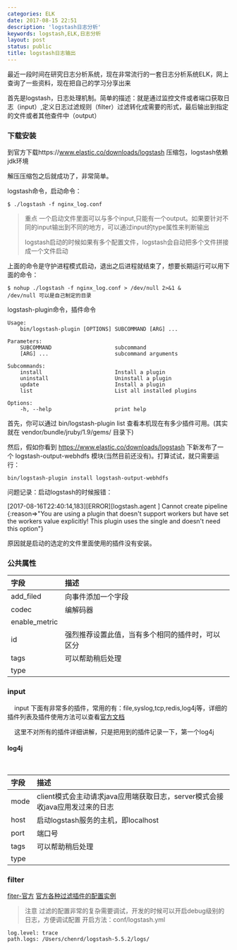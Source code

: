 ```yaml
---
categories: ELK
date: 2017-08-15 22:51
description: 'logstash日志分析'
keywords: logstash,ELK,日志分析
layout: post
status: public
title: logstash日志输出
---
```


最近一段时间在研究日志分析系统，现在非常流行的一套日志分析系统ELK，网上查询了一些资料，现在把自己的学习分享出来

首先是logstash，日志处理机制。简单的描述：就是通过监控文件或者端口获取日志（input）,定义日志过滤规则（filter）过滤转化成需要的形式，最后输出到指定的文件或者其他查件中（output）

### 下载安装
到官方下载https://www.elastic.co/downloads/logstash 压缩包，logstash依赖jdk环境

解压压缩包之后就成功了，非常简单。

logstash命令，启动命令：

```
$ ./logstash -f nginx_log.conf 
```

> 重点
> 一个启动文件里面可以与多个input,只能有一个output。如果要针对不同的input输出到不同的地方，可以通过input的type属性来判断输出
>
> logstash启动的时候如果有多个配置文件，logstash会自动把多个文件拼接成一个文件启动

上面的命令是守护进程模式启动，退出之后进程就结束了，想要长期运行可以用下面的命令：

```
$ nohup ./logstash -f nginx_log.conf > /dev/null 2>&1 &
/dev/null 可以是自己制定的目录
```


logstash-plugin命令，插件命令

```
Usage:
    bin/logstash-plugin [OPTIONS] SUBCOMMAND [ARG] ...

Parameters:
    SUBCOMMAND                    subcommand
    [ARG] ...                     subcommand arguments

Subcommands:
    install                       Install a plugin
    uninstall                     Uninstall a plugin
    update                        Install a plugin
    list                          List all installed plugins

Options:
    -h, --help                    print help
```

首先，你可以通过 bin/logstash-plugin list 查看本机现在有多少插件可用。(其实就在 vendor/bundle/jruby/1.9/gems/ 目录下)

然后，假如你看到 https://www.elastic.co/downloads/logstash 下新发布了一个 logstash-output-webhdfs 模块(当然目前还没有)。打算试试，就只需要运行：

```
bin/logstash-plugin install logstash-output-webhdfs
```

问题记录：启动logstash的时候报错：

[2017-08-16T22:40:14,183][ERROR][logstash.agent           ] Cannot create pipeline {:reason=>"You are using a plugin that doesn't support workers but have set the workers value explicitly! This plugin uses the single and doesn't need this option"}

原因就是启动的选定的文件里面使用的插件没有安装。

### 公共属性

|字段         |描述                 |
|:----------|:--------------------|
|add_filed  |向事件添加一个字段      |
|codec      |编解码器              |
|enable_metric|                   |
|id           |强烈推荐设置此值，当有多个相同的插件时，可以区分|
|tags       |可以帮助稍后处理       |
|type       |                     |

### input

&nbsp;&nbsp;&nbsp;&nbsp;input 下面有非常多的插件，常用的有：file,syslog,tcp,redis,log4j等，详细的插件列表及插件使用方法可以查看[官方文档](https://www.elastic.co/guide/en/logstash/current/input-plugins.html)

&nbsp;&nbsp;&nbsp;&nbsp;这里不对所有的插件详细讲解，只是把用到的插件记录一下，第一个log4j

#### log4j

&nbsp;&nbsp;&nbsp;&nbsp;

|字段       |描述                 |
|:----------|:--------------------|
|mode       |client模式会主动请求java应用端获取日志，server模式会接收java应用发过来的日志 |
|host       |启动logstash服务的主机，即localhost |
|port       |端口号              |
|tags       |可以帮助稍后处理       |
|type       |                     |


### filter

[fiter-官方](https://www.elastic.co/guide/en/logstash/5.5/filter-plugins.html)
[官方各种过滤插件的配置实例](https://www.elastic.co/blog/logstash-dude-wheres-my-chainsaw-i-need-to-dissect-my-logs)

> 注意
> 过滤的配置非常的复杂需要调试，开发的时候可以开启debug级别的日志，方便调试配置
> 开启方法：conf/logstash.yml
```
log.level: trace
path.logs: /Users/chenrd/logstash-5.5.2/logs/
```


